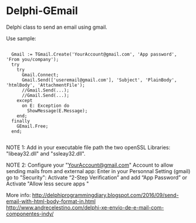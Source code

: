 # Delphi-GEmail
Delphi class to send an email using gmail.

 Use sample:

````Delphi

  Gmail := TGmail.Create('YourAccount@gmail.com', 'App password', 'From you/company');
  try
    try
      Gmail.Connect;
      Gmail.Send(['useremail@gmail.com'], 'Subject', 'PlainBody', 'htmlBody', 'AttachmentFile');
      //Gmail.Send(...);
      //Gmail.Send(...);
    except
      on E: Exception do
        ShowMessage(E.Message);
    end;
  finally
    GEmail.Free;
  end;
  
````

NOTE 1: Add in your executable file path the two openSSL Libraries:  "libeay32.dll"  and  "ssleay32.dll".

NOTE 2: Configure your "YourAccount@gmail.com" Account to allow sending mails from and external app:  Enter in your Personnal Setting (gmail) go to "Security": Activate “2-Step Verification” and add “App Password” or Activate "Allow less secure apps "


More info:
  http://delphiprogrammingdiary.blogspot.com/2016/09/send-email-with-html-body-format-in.html
  http://www.andrecelestino.com/delphi-xe-envio-de-e-mail-com-componentes-indy/

